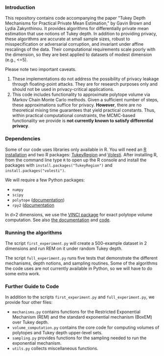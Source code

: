 ### Introduction

This repository contains code accompanying the paper "Tukey Depth Mechanisms for Practical Private Mean Estimation," 
by Gavin Brown and Lydia Zakynthinou.
It provides algorithms for differentially private mean estimation that use notions of Tukey depth.
In addition to providing privacy, these algorithms are accurate at small sample sizes, robust to misspecification or adversarial corruption, and invariant under affine rescalings of the data.
Their computational requirements scale poorly with the dimension, so they are best applied to datasets of modest dimension (e.g., <=5).

Please note two important caveats.
1. These implementations do not address the possibility of privacy leakage through floating-point attacks. They are for research purposes only and should not be used in privacy-critical applications.
1. This code includes functionality to approximate polytope volume via Markov Chain Monte Carlo methods. Given a sufficient number of steps, these approximations suffice for privacy. **However**, there are no theoretical mixing time guarantees that yield practical constants. Thus, within practical computational constraints, the MCMC-based functionality we provide is **not currently known to satisfy differential privacy**.

### Dependencies

Some of our code uses libraries only available in R. 
You will need an [R installation](https://www.r-project.org/) and two R packages: [TukeyRegion](https://rdrr.io/cran/TukeyRegion/) and [Volesti](https://journal.r-project.org/archive/2021/RJ-2021-077/index.html).
After installing R, from the command line type `R` to open up the R console and install the packages with `install.packages("TukeyRegion")` and `install.packages("volesti")`.

We will require a few Python packages:
- `numpy`
- `scipy`
- `polytope` ([documentation](https://tulip-control.github.io/polytope/))
- `rpy2` ([documentation](https://rpy2.github.io/doc/latest/html/index.html)

In d>2 dimensions, we use the [VINCI package](https://www.multiprecision.org/vinci/) for exact polytope volume computation.
See also [the documentation](https://www.multiprecision.org/downloads/vinci.pdf) and [code](https://github.com/xhub/vinci).

### Running the algorithms

The script `first_experiment.py` will create a 500-example dataset in 2 dimensions and run REM on it under 
random Tukey depth.

The script `full_experiment.py` runs five tests that demonstrate the different mechanisms, depth notions, and sampling routines.
Some of the algorithms the code uses are not currently available in Python, so we will have to do some extra work.

### Further Guide to Code

In addition to the scripts `first_experiment.py` and `full_experiment.py`, we provide four other files:
- `mechanisms.py` contains functions for the Restricted Exponential Mechanism (REM) and the standard exponential mechanism (BoxEM) over Tukey depth.
- `volume_computation.py` contains the core code for computing volumes of polytopes and Tukey depth upper-level sets.
- `sampling.py` provides functions for the sampling needed to run the exponential mechanism.
- `utils.py` collects miscellaneous functions.

